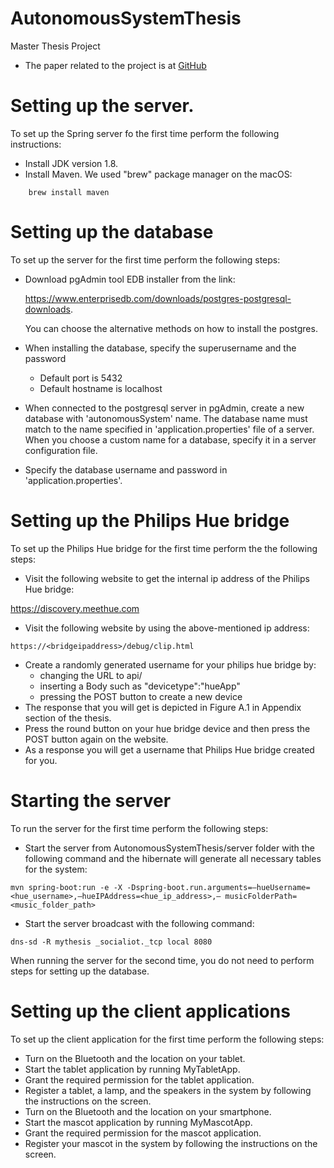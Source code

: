 # AutonomousSystemThesis
Master Thesis Project

* The paper related to the project is at [GitHub](https://github.com/latifaabdullayeva/Thesis)

# Setting up the server.
To set up the Spring server fo the first time perform the following instructions:
* Install JDK version 1.8.
* Install Maven. We used "brew" package manager on the macOS:
```
    brew install maven
```


# Setting up the database
To set up the server for the first time perform the following steps:
* Download pgAdmin tool EDB installer from the link:
    
    https://www.enterprisedb.com/downloads/postgres-postgresql-downloads.
    
    You can choose the alternative methods on how to install the postgres.
* When installing the database, specify the superusername and the password
    * Default port is 5432
    * Default hostname is localhost
* When connected to the postgresql server in pgAdmin, create a new database with 'autonomousSystem' name.
    The database name must match to the name specified in 'application.properties' file of a server.
    When you choose a custom name for a database, specify it in a server configuration file.
* Specify the database username and password in 'application.properties'.

# Setting up the Philips Hue bridge
To set up the Philips Hue bridge for the first time perform the the following steps:
* Visit the following website to get the internal ip address of the Philips Hue bridge:

https://discovery.meethue.com

* Visit the following website by using the above-mentioned ip address: 
```
https://<bridgeipaddress>/debug/clip.html
``` 
* Create a randomly generated username for your philips hue bridge by:
    * changing the URL to api/
    * inserting a Body such as "devicetype":"hueApp" 
    * pressing the POST button to create a new device
* The response that you will get is depicted in Figure A.1 in Appendix section of the thesis.
* Press the round button on your hue bridge device and then press the POST
button again on the website.
* As a response you will get a username that Philips Hue bridge created for you.

# Starting the server
To run the server for the first time perform the following steps:
* Start the server from AutonomousSystemThesis/server folder with the following command and the hibernate will generate all necessary tables for the system:
```
mvn spring-boot:run -e -X -Dspring-boot.run.arguments=–hueUsername=<hue_username>,–hueIPAddress=<hue_ip_address>,– musicFolderPath=<music_folder_path>
```
* Start the server broadcast with the following command:
```
dns-sd -R mythesis _socialiot._tcp local 8080
```
When running the server for the second time, you do not need to perform steps for setting up the database.

# Setting up the client applications
To set up the client application for the first time perform the following steps:
* Turn on the Bluetooth and the location on your tablet.
* Start the tablet application by running MyTabletApp.
* Grant the required permission for the tablet application.
* Register a tablet, a lamp, and the speakers in the system by following the instructions on the screen.
* Turn on the Bluetooth and the location on your smartphone.
* Start the mascot application by running MyMascotApp.
* Grant the required permission for the mascot application.
* Register your mascot in the system by following the instructions on the screen.
